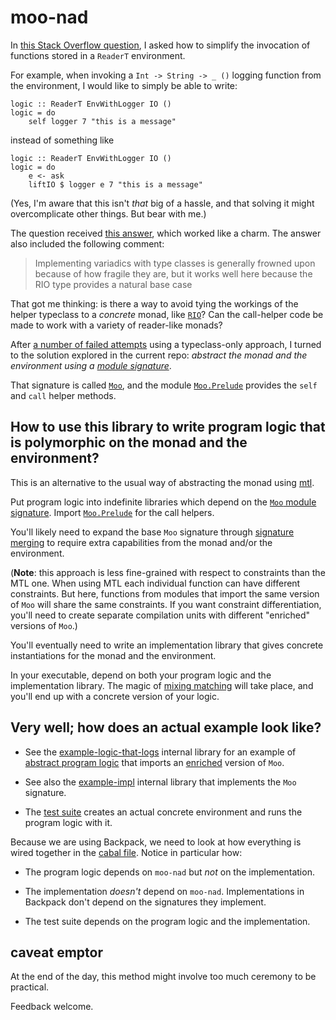 # moo-nad

In [this Stack Overflow
question](https://stackoverflow.com/questions/61642492/simplifying-the-invocation-of-functions-stored-inside-an-readert-environment),
I asked how to simplify the invocation of functions stored in a `ReaderT`
environment.

For example, when invoking a `Int -> String -> _ ()` logging function from the environment, I would
like to simply be able to write:

    logic :: ReaderT EnvWithLogger IO ()
    logic = do
        self logger 7 "this is a message"

instead of something like

    logic :: ReaderT EnvWithLogger IO ()
    logic = do
        e <- ask
        liftIO $ logger e 7 "this is a message"

(Yes, I'm aware that this isn't *that* big of a hassle, and that solving it might
overcomplicate other things. But bear with me.)

The question received [this
answer](https://stackoverflow.com/a/61642757/1364288), which worked like a
charm. The answer also included the following comment:

> Implementing variadics with type classes is generally frowned upon because of
> how fragile they are, but it works well here because the RIO type provides a
> natural base case

That got me thinking: is there a way to avoid tying the workings of the
helper typeclass to a *concrete* monad, like
[`RIO`](http://hackage.haskell.org/package/rio)? Can the call-helper code be
made to work with a variety of reader-like monads?

After [a number of failed attempts](https://github.com/danidiaz/dep-t/issues/1)
using a typeclass-only approach, I turned to the solution explored in the
current repo: *abstract the monad and the environment using a [module
signature](https://downloads.haskell.org/ghc/latest/docs/html/users_guide/separate_compilation.html#module-signatures)*.

That signature is called [`Moo`](./lib/Moo.hsig), and the module [`Moo.Prelude`](./lib/Moo/Prelude.hs) provides the
`self` and `call` helper methods.

## How to use this library to write program logic that is polymorphic on the monad and the environment?

This is an alternative to the usual way of abstracting the monad using [mtl](http://hackage.haskell.org/package/mtl).

Put program logic into indefinite libraries which depend
on the [`Moo` module signature](./lib/Moo.hsig). Import [`Moo.Prelude`](./lib/Moo/Prelude.hs) for the call helpers.

You'll likely need to expand the base `Moo` signature through [signature
merging](https://github.com/danidiaz/really-small-backpack-example/tree/master/lesson3-signature-merging) to require extra capabilities from the monad and/or the environment.

(**Note**: this approach is less fine-grained with respect to constraints than
the MTL one. When using MTL each individual function can have different
constraints. But here, functions from modules that import the same version of
`Moo` will share the same constraints. If you want constraint differentiation,
you'll need to create separate compilation units with different "enriched"
versions of `Moo`.)

You'll eventually need to write an implementation library that gives concrete instantiations for the monad and the environment.

In your executable, depend on both your program logic and the implementation library. The magic of [mixing matching](https://github.com/danidiaz/really-small-backpack-example/tree/master/lesson2-signatures) will take place, and you'll end up with a concrete version of your logic.

## Very well; how does an actual example look like?

- See the [example-logic-that-logs](./lib-example-logic-that-logs) internal library for an example of [abstract program logic](./lib-example-logic-that-logs/LogicThatLogs.hs) that imports an [enriched](./lib-example-logic-that-logs/Moo.hsig) version of `Moo`. 

- See also the [example-impl](./lib-example-impl) internal library that implements the `Moo` signature.

- The [test suite](./test/tests.hs) creates an actual concrete environment and runs the program logic with it.

Because we are using Backpack, we need to look at how everything is wired together
in the [cabal file](./moo-nad.cabal). Notice in particular how: 

- The program logic depends on `moo-nad` but *not* on the implementation.

- The implementation *doesn't* depend on `moo-nad`. Implementations in Backpack don't depend on the signatures they implement.

- The test suite depends on the program logic and the implementation.


## caveat emptor

At the end of the day, this method might involve too much ceremony to be practical. 

Feedback welcome. 


